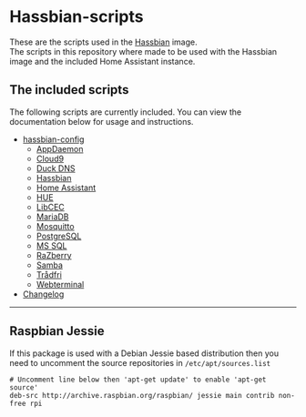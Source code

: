 # Hassbian-scripts

These are the scripts used in the [Hassbian][hassbian] image.  
The scripts in this repository where made to be used with the Hassbian image
and the included Home Assistant instance.  

## The included scripts

The following scripts are currently included. You can view the documentation
below for usage and instructions.

<!--- When adding stuff here, please keep it alphabetical --->

- [hassbian-config](/docs/hassbian_config.md)
  - [AppDaemon](/docs/appdaemon.md)
  - [Cloud9](/docs/cloud9.md)
  - [Duck DNS](/docs/duckdns.md)
  - [Hassbian](/docs/hassbian.md)
  - [Home Assistant](/docs/homeassistant.md)
  - [HUE](/docs/hue.md)
  - [LibCEC](/docs/libcec.md)
  - [MariaDB](/docs/mariadb.md)
  - [Mosquitto](/docs/mosquitto.md)
  - [PostgreSQL](/docs/postgresql.md)
  - [MS SQL](/docs/mssql.md)
  - [RaZberry](/docs/razberry.md)
  - [Samba](/docs/samba.md)
  - [Trådfri](/docs/tradfri.md)
  - [Webterminal](/docs/webterminal.md)
- [Changelog][changelog]

***

## Raspbian Jessie

If this package is used with a Debian Jessie based distribution then you need
to uncomment the source repositories in  `/etc/apt/sources.list`

```text
# Uncomment line below then 'apt-get update' to enable 'apt-get source'
deb-src http://archive.raspbian.org/raspbian/ jessie main contrib non-free rpi
```

<!--- Links --->
[changelog]: https://github.com/home-assistant/hassbian-scripts/releases
[hassbian]: https://github.com/home-assistant/pi-gen
